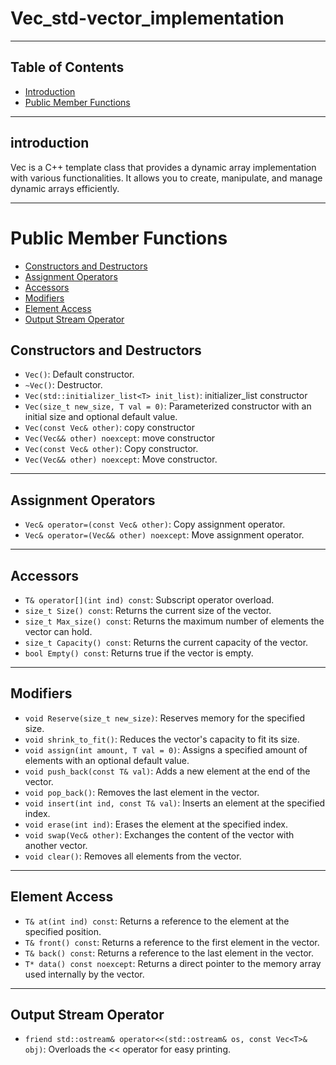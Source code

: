 # Vec_std-vector_implementation


*********************************************************************

## Table of Contents

- [Introduction](#introduction)
- [Public Member Functions](#public-member-functions)

*********************************************************************
## introduction

Vec is a C++ template class that provides a dynamic array implementation with various functionalities. It allows you to create, manipulate, and manage dynamic arrays efficiently.

*********************************************************************
# Public Member Functions

- [Constructors and Destructors](#constructors-and-destructors)
- [Assignment Operators](#assignment-operators)
- [Accessors](#accessors)
- [Modifiers](#modifiers)
- [Element Access](#element-access)
- [Output Stream Operator](#output-stream-operator)

## Constructors and Destructors

- `Vec()`: Default constructor.
- `~Vec()`: Destructor.
- `Vec(std::initializer_list<T> init_list)`: initializer_list constructor
- `Vec(size_t new_size, T val = 0)`: Parameterized constructor with an initial size and optional default value.
- `Vec(const Vec& other)`: copy constructor 
- `Vec(Vec&& other) noexcept`: move constructor
- `Vec(const Vec& other)`: Copy constructor.
- `Vec(Vec&& other) noexcept`: Move constructor.

*********************************************************************

## Assignment Operators

- `Vec& operator=(const Vec& other)`: Copy assignment operator.
- `Vec& operator=(Vec&& other) noexcept`: Move assignment operator.

*********************************************************************

## Accessors

- `T& operator[](int ind) const`: Subscript operator overload.
- `size_t Size() const`: Returns the current size of the vector.
- `size_t Max_size() const`: Returns the maximum number of elements the vector can hold.
- `size_t Capacity() const`: Returns the current capacity of the vector.
- `bool Empty() const`: Returns true if the vector is empty.

*********************************************************************

## Modifiers

- `void Reserve(size_t new_size)`: Reserves memory for the specified size.
- `void shrink_to_fit()`: Reduces the vector's capacity to fit its size.
- `void assign(int amount, T val = 0)`: Assigns a specified amount of elements with an optional default value.
- `void push_back(const T& val)`: Adds a new element at the end of the vector.
- `void pop_back()`: Removes the last element in the vector.
- `void insert(int ind, const T& val)`: Inserts an element at the specified index.
- `void erase(int ind)`: Erases the element at the specified index.
- `void swap(Vec& other)`: Exchanges the content of the vector with another vector.
- `void clear()`: Removes all elements from the vector.

*********************************************************************

## Element Access

- `T& at(int ind) const`: Returns a reference to the element at the specified position.
- `T& front() const`: Returns a reference to the first element in the vector.
- `T& back() const`: Returns a reference to the last element in the vector.
- `T* data() const noexcept`: Returns a direct pointer to the memory array used internally by the vector.

*********************************************************************

## Output Stream Operator

- `friend std::ostream& operator<<(std::ostream& os, const Vec<T>& obj)`: Overloads the << operator for easy printing.


